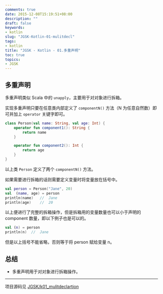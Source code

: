 ```yaml
---
comments: true
date: 2015-12-08T15:19:51+08:00
description: ""
draft: false
keywords:
- kotlin
slug: "JGSK-Kotlin-01-mulitdecl"
tags:
- kotlin
title: "JGSK - Kotlin - 01.多重声明"
toc: true
topics:
- JGSK
---
```


## 多重声明

多重声明类似 Scala 中的 `unapply`，主要用于对对象进行拆箱。

实现多重声明只要在任意类内部定义了 `componentN()` 方法（N 为任意自然数）即可并加上 `operator` 关键字即可。

<!--more-->

```kotlin
class Person(val name: String, val age: Int) {
    operator fun component1(): String {
        return name
    }

    operator fun component2(): Int {
        return age
    }
}
```

以上类 `Person` 定义了两个 `componentN()` 方法。

如果需要进行拆箱的话则需要定义变量时将变量放在括号中。

```kotlin
val person = Person("Jane", 20)
val  (name, age) = person
println(name)   //  Jane
println(age)    //  20
```

以上便进行了完整的拆箱操作，但是拆箱用的变量数量也可以小于声明的 component 数量，即以下例子也是可以的。

```kotlin
val (n) = person
println(n)  //  Jane
```

但是以上括号不能省略，否则等于将 person 赋给变量 n。

## 总结

- 多重声明用于对对象进行拆箱操作。

---

项目源码见 [JGSK/k01_mulitdeclartion](https://github.com/SidneyXu/JGSK)
